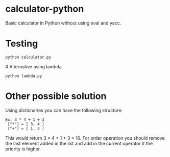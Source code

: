# calculator-python

Basic calculator in Python without using eval and yacc.

# Testing

```
python calculator.py
```

# Alternative using lambda

```
python lambda.py
```

# Other possible solution

Using dictionaries you can have the following structure:

```
Ex: 3 * 4 + 1 + 3
 ["*"] = [ 3, 4 ]
 ["+"] = [ 1, 3 ]
```

This would return 3 * 4 + 1 + 3 = 16. For order operation you should remove the last element added in the list and add in the current operator if the priority is higher.

